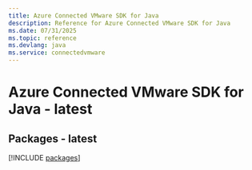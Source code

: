 ```yaml
---
title: Azure Connected VMware SDK for Java
description: Reference for Azure Connected VMware SDK for Java
ms.date: 07/31/2025
ms.topic: reference
ms.devlang: java
ms.service: connectedvmware
---
```

# Azure Connected VMware SDK for Java - latest
## Packages - latest
[!INCLUDE [packages](connected-vmware-index.md)]